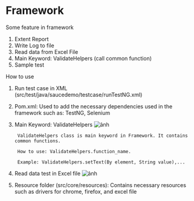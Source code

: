 # Framework
Some feature in framework
1. Extent Report
2. Write Log to file
3. Read data from Excel File
4. Main Keyword: ValidateHelpers (call common function)
5. Sample test

How to use

1. Run test case in XML (src/test/java/saucedemo/testcase/runTestNG.xml)
2. Pom.xml:
        Used to add the necessary dependencies used in the framework such as: TestNG, Selenium
3. Main Keyword: ValidateHelpers
![ảnh](https://user-images.githubusercontent.com/73646046/210928191-9daa40a4-fd3b-4466-bdfa-0803e20f5bf5.png)


        ValidateHelpers class is main keyword in Framework. It contains common functions.
    
        How to use: ValidateHelpers.function_name.
    
        Example: ValidateHelpers.setText(By element, String value),...

4. Read data test in Excel file
![ảnh](https://user-images.githubusercontent.com/73646046/210927218-c796dd17-7e64-49a2-9a58-9b0f4f3c03b2.png)

5. Resource folder (src/core/resources):
        Contains necessary resources such as drivers for chrome, firefox, and excel file
